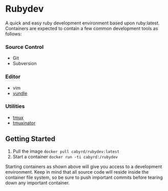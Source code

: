 # **Rubydev**
A quick and easy ruby development environment based upon ruby:latest.
Containers are expected to contain a few common development tools as follows:

### Source Control
* Git 
* Subversion

###  Editor
* vim
* [vundle](https://github.com/VundleVim/Vundle.vim)

### Utilities 
* [tmux](https://tmux.github.io/)
* [tmuxinator](https://github.com/tmuxinator/tmuxinator)
  
## **Getting Started**
1.  Pull the image `docker pull cabyrd/rubydev:latest`
2.  Start a container `docker run -ti cabyrd:/rubydev`

Starting containers as shown above will give you access to a 
development environment.  Keep in mind that all source code
will reside inside the container file system, so be sure to 
push important commits before tearing down any important 
container.
